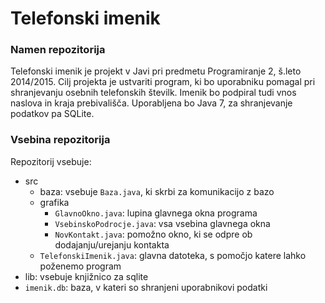 # Telefonski imenik #

### Namen repozitorija ###

Telefonski imenik je projekt v Javi pri predmetu Programiranje 2, š.leto 2014/2015. Cilj projekta je ustvariti program, ki bo uporabniku pomagal pri shranjevanju osebnih telefonskih številk. Imenik bo podpiral tudi vnos naslova in kraja prebivališča. Uporabljena bo Java 7, za shranjevanje podatkov pa SQLite.


### Vsebina repozitorija ###

Repozitorij vsebuje: 

* src
	* baza: vsebuje `Baza.java`, ki skrbi za komunikacijo z bazo
	* grafika
		* `GlavnoOkno.java`: lupina glavnega okna programa
		* `VsebinskoPodrocje.java`: vsa vsebina glavnega okna
		* `NovKontakt.java`: pomožno okno, ki se odpre ob dodajanju/urejanju kontakta
	* `TelefonskiImenik.java`: glavna datoteka, s pomočjo katere lahko poženemo program
* lib: vsebuje knjižnico za sqlite
* `imenik.db`: baza, v kateri so shranjeni uporabnikovi podatki